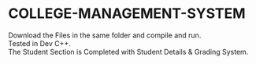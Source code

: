 # COLLEGE-MANAGEMENT-SYSTEM

Download the Files in the same folder and compile and run.
<br>
Tested in Dev C++.
<br>
The Student Section is Completed with Student Details & Grading System.
